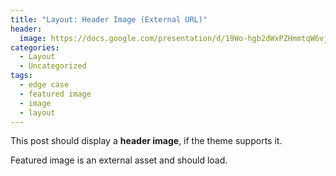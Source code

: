 ```yaml
---
title: "Layout: Header Image (External URL)"
header:
  image: https://docs.google.com/presentation/d/19Wo-hgb2dWxPZHmmtqW6vjlDrt-XtspJLkHYW5PihBA/edit#slide=id.p
categories:
  - Layout
  - Uncategorized
tags:
  - edge case
  - featured image
  - image
  - layout
---
```


This post should display a **header image**, if the theme supports it.

Featured image is an external asset and should load.
